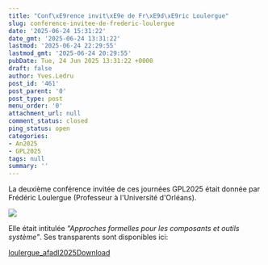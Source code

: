 ```yaml
---
title: "Conf\xE9rence invit\xE9e de Fr\xE9d\xE9ric Loulergue"
slug: conference-invitee-de-frederic-loulergue
date: '2025-06-24 15:31:22'
date_gmt: '2025-06-24 13:31:22'
lastmod: '2025-06-24 22:29:55'
lastmod_gmt: '2025-06-24 20:29:55'
pubDate: Tue, 24 Jun 2025 13:31:22 +0000
draft: false
author: Yves.Ledru
post_id: '461'
post_parent: '0'
post_type: post
menu_order: '0'
attachment_url: null
comment_status: closed
ping_status: open
categories:
- An2025
- GPL2025
tags: null
summary: ''
---
```


La deuxième conférence invitée de ces journées GPL2025 était donnée par Frédéric Loulergue (Professeur à l'Université d'Orléans).

![](https://gdr-gpl.cnrs.fr/wp-content/uploads/2025/06/GPL25-Loulergue1.jpg)

Elle était intitulée _"Approches formelles pour les composants et outils système"_. Ses transparents sont disponibles ici:

[loulergue_afadl2025](https://gdr-gpl.cnrs.fr/wp-content/uploads/2025/06/loulergue_afadl2025.pdf)[Download](https://gdr-gpl.cnrs.fr/wp-content/uploads/2025/06/loulergue_afadl2025.pdf)

